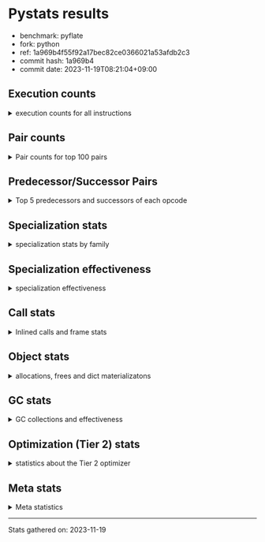 
# Pystats results

- benchmark: pyflate
- fork: python
- ref: 1a969b4f55f92a17bec82ce0366021a53afdb2c3
- commit hash: 1a969b4
- commit date: 2023-11-19T08:21:04+09:00

## Execution counts

<details>
<summary> execution counts for all instructions </summary>

|Name | Count | Self | Cumulative | Miss ratio | 
|---|---:|---:|---:|---:|
| LOAD_FAST | 1,330,635,120 | 22.0% | 22.0% |  |
| LOAD_ATTR_INSTANCE_VALUE | 427,170,220 | 7.1% | 29.0% |  |
| LOAD_CONST | 426,784,800 | 7.1% | 36.1% |  |
| POP_JUMP_IF_FALSE | 393,699,120 | 6.5% | 42.6% |  |
| COMPARE_OP_INT | 322,501,320 | 5.3% | 47.9% |  |
| STORE_FAST | 300,528,640 | 5.0% | 52.9% |  |
| LOAD_FAST_LOAD_FAST | 290,971,600 | 4.8% | 57.7% |  |
| BINARY_OP | 193,957,680 | 3.2% | 60.9% |  |
| BINARY_OP_SUBTRACT_INT | 162,623,620 | 2.7% | 63.6% |  |
| JUMP_BACKWARD | 149,876,400 | 2.5% | 66.1% |  |
| SWAP | 149,833,840 | 2.5% | 68.6% |  |
| TO_BOOL_BOOL | 141,400,240 | 2.3% | 70.9% |  |
| BINARY_OP_ADD_INT | 139,886,860 | 2.3% | 73.2% |  |
| COPY | 137,972,160 | 2.3% | 75.5% |  |
| RESUME_CHECK | 127,978,100 | 2.1% | 77.6% | 0.0% |
| CALL_PY_EXACT_ARGS | 127,835,860 | 2.1% | 79.7% |  |
| LOAD_ATTR_METHOD_WITH_VALUES | 120,340,240 | 2.0% | 81.7% |  |
| RETURN_VALUE | 109,745,680 | 1.8% | 83.5% |  |
| BINARY_SUBSCR_LIST_INT | 91,356,380 | 1.5% | 85.0% |  |
| BINARY_SUBSCR | 77,375,760 | 1.3% | 86.3% |  |
| POP_JUMP_IF_TRUE | 76,327,040 | 1.3% | 87.6% |  |
| FOR_ITER_LIST | 70,902,940 | 1.2% | 88.7% |  |
| POP_TOP | 65,376,660 | 1.1% | 89.8% |  |
| LOAD_ATTR_METHOD_NO_DICT | 61,365,800 | 1.0% | 90.8% |  |
| CALL_LIST_APPEND | 61,344,700 | 1.0% | 91.8% |  |
| LOAD_GLOBAL_BUILTIN | 60,217,020 | 1.0% | 92.8% |  |
| CALL_LEN | 53,965,420 | 0.9% | 93.7% |  |
| STORE_SUBSCR_LIST_INT | 53,789,400 | 0.9% | 94.6% |  |
| STORE_ATTR_INSTANCE_VALUE | 47,124,700 | 0.8% | 95.4% |  |
| BINARY_SLICE | 47,117,840 | 0.8% | 96.2% |  |
| JUMP_FORWARD | 29,462,240 | 0.5% | 96.7% |  |
| FOR_ITER_RANGE | 27,862,480 | 0.5% | 97.1% |  |
| STORE_FAST_STORE_FAST | 27,057,360 | 0.4% | 97.6% |  |
| UNPACK_SEQUENCE_TWO_TUPLE | 26,987,080 | 0.4% | 98.0% |  |
| FOR_ITER | 26,922,820 | 0.4% | 98.5% |  |
| RETURN_CONST | 18,304,080 | 0.3% | 98.8% |  |
| UNARY_INVERT | 12,536,640 | 0.2% | 99.0% |  |
| GET_ITER | 12,005,360 | 0.2% | 99.2% |  |
| NOP | 11,873,440 | 0.2% | 99.4% |  |
| LOAD_GLOBAL_MODULE | 7,599,620 | 0.1% | 99.5% |  |
| STORE_SLICE | 7,424,240 | 0.1% | 99.6% |  |
| CALL_BUILTIN_O | 6,088,520 | 0.1% | 99.7% |  |
| LOAD_ATTR | 5,411,380 | 0.1% | 99.8% |  |
| TO_BOOL | 5,406,980 | 0.1% | 99.9% |  |
| CALL_METHOD_DESCRIPTOR_FAST | 5,405,000 | 0.1% | 100.0% |  |
| TO_BOOL_INT | 718,300 | 0.0% | 100.0% |  |
| CALL_BUILTIN_CLASS | 162,180 | 0.0% | 100.0% |  |
| BUILD_LIST | 92,640 | 0.0% | 100.0% |  |
| EXIT_INIT_CHECK | 71,120 | 0.0% | 100.0% |  |
| CALL_ALLOC_AND_ENTER_INIT | 71,120 | 0.0% | 100.0% |  |
| BUILD_TUPLE | 71,040 | 0.0% | 100.0% |  |
| INTERPRETER_EXIT | 70,640 | 0.0% | 100.0% |  |
| BINARY_OP_MULTIPLY_INT | 44,940 | 0.0% | 100.0% |  |
| CALL_BUILTIN_FAST | 32,040 | 0.0% | 100.0% |  |
| CALL | 25,660 | 0.0% | 100.0% |  |
| LIST_APPEND | 11,600 | 0.0% | 100.0% |  |
| LOAD_GLOBAL | 2,400 | 0.0% | 100.0% |  |
| COMPARE_OP | 1,860 | 0.0% | 100.0% |  |
| STORE_ATTR | 1,000 | 0.0% | 100.0% |  |
| RESUME | 540 | 0.0% | 100.0% | 18.5% |
| PUSH_NULL | 480 | 0.0% | 100.0% |  |
| CALL_KW | 480 | 0.0% | 100.0% |  |
| LOAD_DEREF | 240 | 0.0% | 100.0% |  |
| UNPACK_SEQUENCE | 240 | 0.0% | 100.0% |  |
| CALL_BUILTIN_FAST_WITH_KEYWORDS | 240 | 0.0% | 100.0% |  |
| LOAD_ATTR_MODULE | 240 | 0.0% | 100.0% |  |
| CALL_FUNCTION_EX | 160 | 0.0% | 100.0% |  |
| LOAD_FAST_AND_CLEAR | 160 | 0.0% | 100.0% |  |
| CALL_ISINSTANCE | 140 | 0.0% | 100.0% |  |
| CALL_METHOD_DESCRIPTOR_NOARGS | 120 | 0.0% | 100.0% |  |
| CALL_METHOD_DESCRIPTOR_O | 120 | 0.0% | 100.0% |  |
| STORE_SUBSCR | 80 | 0.0% | 100.0% |  |
| CALL_INTRINSIC_1 | 80 | 0.0% | 100.0% |  |
| COPY_FREE_VARS | 80 | 0.0% | 100.0% |  |
| LIST_EXTEND | 80 | 0.0% | 100.0% |  |
| LOAD_FAST_CHECK | 80 | 0.0% | 100.0% |  |
| BINARY_OP_SUBTRACT_FLOAT | 60 | 0.0% | 100.0% |  |
| COMPARE_OP_STR | 60 | 0.0% | 100.0% |  |


</details>

## Pair counts

<details>
<summary> Pair counts for top 100 pairs </summary>

|Pair | Count | Self | Cumulative | 
|---|---:|---:|---:|
| POP_JUMP_IF_FALSE LOAD_FAST | 317,600,480 | 5.2% | 5.2% |
| LOAD_FAST LOAD_ATTR_INSTANCE_VALUE | 269,915,960 | 4.5% | 9.7% |
| COMPARE_OP_INT POP_JUMP_IF_FALSE | 251,599,820 | 4.2% | 13.9% |
| LOAD_ATTR_INSTANCE_VALUE LOAD_FAST | 186,594,560 | 3.1% | 16.9% |
| STORE_FAST LOAD_FAST | 161,745,920 | 2.7% | 19.6% |
| LOAD_FAST LOAD_CONST | 152,721,440 | 2.5% | 22.1% |
| LOAD_FAST TO_BOOL_BOOL | 141,400,040 | 2.3% | 24.5% |
| TO_BOOL_BOOL POP_JUMP_IF_FALSE | 141,379,780 | 2.3% | 26.8% |
| CALL_PY_EXACT_ARGS RESUME_CHECK | 127,835,860 | 2.1% | 28.9% |
| LOAD_CONST BINARY_OP_ADD_INT | 124,402,000 | 2.1% | 31.0% |
| LOAD_FAST LOAD_ATTR_METHOD_WITH_VALUES | 120,294,680 | 2.0% | 33.0% |
| LOAD_ATTR_INSTANCE_VALUE COMPARE_OP_INT | 110,695,480 | 1.8% | 34.8% |
| LOAD_FAST_LOAD_FAST LOAD_ATTR_INSTANCE_VALUE | 110,560,560 | 1.8% | 36.6% |
| LOAD_CONST BINARY_OP_SUBTRACT_INT | 110,171,000 | 1.8% | 38.5% |
| LOAD_ATTR_METHOD_WITH_VALUES LOAD_FAST | 108,854,780 | 1.8% | 40.2% |
| STORE_FAST LOAD_FAST_LOAD_FAST | 101,491,280 | 1.7% | 41.9% |
| LOAD_FAST COMPARE_OP_INT | 81,567,280 | 1.3% | 43.3% |
| LOAD_FAST LOAD_FAST | 72,705,120 | 1.2% | 44.5% |
| LOAD_CONST LOAD_FAST | 71,969,840 | 1.2% | 45.7% |
| COMPARE_OP_INT POP_JUMP_IF_TRUE | 70,901,500 | 1.2% | 46.8% |
| FOR_ITER_LIST STORE_FAST | 70,831,360 | 1.2% | 48.0% |
| RESUME_CHECK LOAD_CONST | 64,334,460 | 1.1% | 49.1% |
| LOAD_FAST BINARY_OP | 61,555,240 | 1.0% | 50.1% |
| LOAD_FAST LOAD_ATTR_METHOD_NO_DICT | 61,365,400 | 1.0% | 51.1% |
| LOAD_GLOBAL_BUILTIN LOAD_FAST | 60,125,900 | 1.0% | 52.1% |
| JUMP_BACKWARD FOR_ITER_LIST | 59,039,740 | 1.0% | 53.1% |
| POP_JUMP_IF_TRUE JUMP_BACKWARD | 58,971,520 | 1.0% | 54.0% |
| LOAD_FAST CALL_PY_EXACT_ARGS | 57,803,440 | 1.0% | 55.0% |
| LOAD_FAST CALL_LEN | 53,965,240 | 0.9% | 55.9% |
| LOAD_FAST_LOAD_FAST BINARY_SUBSCR_LIST_INT | 53,789,360 | 0.9% | 56.8% |
| LOAD_FAST BINARY_OP_SUBTRACT_INT | 52,407,360 | 0.9% | 57.6% |
| BINARY_OP LOAD_CONST | 52,401,420 | 0.9% | 58.5% |
| BINARY_OP_SUBTRACT_INT RETURN_VALUE | 52,401,340 | 0.9% | 59.4% |
| LOAD_FAST LOAD_GLOBAL_BUILTIN | 48,579,000 | 0.8% | 60.2% |
| BINARY_OP LOAD_FAST | 48,141,940 | 0.8% | 61.0% |
| RESUME_CHECK LOAD_FAST_LOAD_FAST | 47,359,440 | 0.8% | 61.8% |
| LOAD_FAST COPY | 46,693,120 | 0.8% | 62.5% |
| COPY LOAD_ATTR_INSTANCE_VALUE | 46,692,880 | 0.8% | 63.3% |
| SWAP STORE_ATTR_INSTANCE_VALUE | 46,692,880 | 0.8% | 64.1% |
| RETURN_VALUE STORE_FAST | 44,598,180 | 0.7% | 64.8% |
| BINARY_OP_ADD_INT SWAP | 43,109,520 | 0.7% | 65.5% |
| STORE_ATTR_INSTANCE_VALUE LOAD_FAST | 41,289,620 | 0.7% | 66.2% |
| BINARY_OP_SUBTRACT_INT BINARY_OP | 39,941,380 | 0.7% | 66.9% |
| RETURN_VALUE BINARY_OP | 39,864,720 | 0.7% | 67.5% |
| LOAD_ATTR_INSTANCE_VALUE CALL_PY_EXACT_ARGS | 39,189,680 | 0.6% | 68.2% |
| SWAP COPY | 37,489,440 | 0.6% | 68.8% |
| COPY COMPARE_OP_INT | 37,489,200 | 0.6% | 69.4% |
| LOAD_CONST COMPARE_OP_INT | 35,984,880 | 0.6% | 70.0% |
| LOAD_ATTR_METHOD_NO_DICT LOAD_FAST | 34,379,580 | 0.6% | 70.6% |
| BINARY_SUBSCR_LIST_INT STORE_FAST | 34,318,900 | 0.6% | 71.1% |
| BINARY_OP_ADD_INT BINARY_SLICE | 32,268,800 | 0.5% | 71.7% |
| LOAD_FAST_LOAD_FAST LOAD_CONST | 31,585,520 | 0.5% | 72.2% |
| JUMP_BACKWARD LOAD_FAST | 31,497,440 | 0.5% | 72.7% |
| BINARY_OP_SUBTRACT_INT COMPARE_OP_INT | 31,348,240 | 0.5% | 73.2% |
| POP_TOP LOAD_FAST | 30,094,120 | 0.5% | 73.7% |
| LOAD_CONST STORE_FAST | 29,886,880 | 0.5% | 74.2% |
| JUMP_FORWARD LOAD_FAST | 29,461,920 | 0.5% | 74.7% |
| BINARY_OP_ADD_INT STORE_FAST | 29,418,180 | 0.5% | 75.2% |
| JUMP_BACKWARD FOR_ITER_RANGE | 27,720,480 | 0.5% | 75.7% |
| FOR_ITER_RANGE STORE_FAST | 27,720,480 | 0.5% | 76.1% |
| LOAD_ATTR_INSTANCE_VALUE STORE_FAST | 27,334,200 | 0.5% | 76.6% |
| BINARY_OP RETURN_VALUE | 27,328,180 | 0.5% | 77.0% |
| CALL_LIST_APPEND JUMP_BACKWARD | 27,223,420 | 0.4% | 77.5% |
| UNPACK_SEQUENCE_TWO_TUPLE STORE_FAST_STORE_FAST | 26,986,620 | 0.4% | 77.9% |
| JUMP_BACKWARD FOR_ITER | 26,915,460 | 0.4% | 78.4% |
| FOR_ITER UNPACK_SEQUENCE_TWO_TUPLE | 26,915,120 | 0.4% | 78.8% |
| LOAD_FAST_LOAD_FAST BINARY_SUBSCR | 26,894,800 | 0.4% | 79.2% |
| COPY COPY | 26,894,720 | 0.4% | 79.7% |
| LOAD_FAST_LOAD_FAST COPY | 26,894,720 | 0.4% | 80.1% |
| LOAD_FAST_LOAD_FAST LOAD_FAST_LOAD_FAST | 26,894,720 | 0.4% | 80.6% |
| STORE_FAST_STORE_FAST LOAD_FAST_LOAD_FAST | 26,894,720 | 0.4% | 81.0% |
| SWAP SWAP | 26,894,720 | 0.4% | 81.5% |
| BINARY_SUBSCR_LIST_INT LOAD_CONST | 26,894,700 | 0.4% | 81.9% |
| LOAD_ATTR_METHOD_NO_DICT LOAD_FAST_LOAD_FAST | 26,894,700 | 0.4% | 82.4% |
| STORE_SUBSCR_LIST_INT JUMP_BACKWARD | 26,894,700 | 0.4% | 82.8% |
| STORE_SUBSCR_LIST_INT LOAD_FAST_LOAD_FAST | 26,894,700 | 0.4% | 83.2% |
| BINARY_SUBSCR CALL_LIST_APPEND | 26,894,680 | 0.4% | 83.7% |
| COPY BINARY_SUBSCR_LIST_INT | 26,894,680 | 0.4% | 84.1% |
| SWAP STORE_SUBSCR_LIST_INT | 26,894,680 | 0.4% | 84.6% |
| BINARY_SUBSCR_LIST_INT STORE_SUBSCR_LIST_INT | 26,894,680 | 0.4% | 85.0% |
| BINARY_OP_ADD_INT BINARY_SUBSCR | 26,299,460 | 0.4% | 85.5% |
| BINARY_SUBSCR SWAP | 25,557,040 | 0.4% | 85.9% |
| CALL_LEN COMPARE_OP_INT | 24,398,520 | 0.4% | 86.3% |
| POP_JUMP_IF_FALSE JUMP_BACKWARD | 24,339,040 | 0.4% | 86.7% |
| STORE_FAST LOAD_CONST | 24,174,080 | 0.4% | 87.1% |
| LOAD_FAST BINARY_SUBSCR | 24,161,320 | 0.4% | 87.5% |
| BINARY_SUBSCR LOAD_FAST | 24,161,300 | 0.4% | 87.9% |
| LOAD_FAST LOAD_FAST_LOAD_FAST | 24,161,280 | 0.4% | 88.3% |
| CALL_LEN LOAD_CONST | 24,161,260 | 0.4% | 88.7% |
| CALL_LIST_APPEND LOAD_FAST | 24,161,240 | 0.4% | 89.1% |
| BINARY_SLICE CALL_LIST_APPEND | 23,477,880 | 0.4% | 89.5% |
| POP_TOP JUMP_FORWARD | 23,419,440 | 0.4% | 89.9% |
| POP_JUMP_IF_FALSE POP_TOP | 23,418,800 | 0.4% | 90.2% |
| BINARY_OP STORE_FAST | 19,105,500 | 0.3% | 90.6% |
| RETURN_CONST POP_TOP | 18,232,880 | 0.3% | 90.9% |
| LOAD_FAST RETURN_VALUE | 18,012,560 | 0.3% | 91.2% |
| BINARY_OP SWAP | 17,941,700 | 0.3% | 91.5% |
| LOAD_CONST CALL_PY_EXACT_ARGS | 17,940,760 | 0.3% | 91.8% |
| POP_JUMP_IF_TRUE LOAD_FAST | 17,343,360 | 0.3% | 92.0% |
| RESUME_CHECK LOAD_FAST | 16,282,780 | 0.3% | 92.3% |


</details>

## Predecessor/Successor Pairs

<details>
<summary> Top 5 predecessors and successors of each opcode </summary>

### BINARY_SLICE

<details>
<summary> Successors and predecessors for BINARY_SLICE </summary>

|Predecessors | Count | Percentage | 
|---|---:|---:|
| BINARY_OP_ADD_INT | 32,268,800 | 68.5% |
| LOAD_CONST | 7,424,720 | 15.8% |
| LOAD_FAST | 7,424,240 | 15.8% |
| BINARY_OP | 80 | 0.0% |

|Successors | Count | Percentage | 
|---|---:|---:|
| CALL_LIST_APPEND | 23,477,880 | 49.8% |
| BINARY_OP | 14,848,480 | 31.5% |
| LOAD_FAST | 7,424,240 | 15.8% |
| CALL_BUILTIN_O | 683,320 | 1.5% |
| LOAD_GLOBAL_BUILTIN | 683,320 | 1.5% |


</details>

### STORE_SLICE

<details>
<summary> Successors and predecessors for STORE_SLICE </summary>

|Predecessors | Count | Percentage | 
|---|---:|---:|
| LOAD_CONST | 7,424,240 | 100.0% |

|Successors | Count | Percentage | 
|---|---:|---:|
| RETURN_CONST | 7,424,240 | 100.0% |


</details>

### CACHE

<details>
<summary> Successors and predecessors for CACHE </summary>

|Successors | Count | Percentage | 
|---|---:|---:|
| RESUME_CHECK | 70,560 | 99.9% |
| RESUME | 80 | 0.1% |


</details>

### BINARY_SUBSCR

<details>
<summary> Successors and predecessors for BINARY_SUBSCR </summary>

|Predecessors | Count | Percentage | 
|---|---:|---:|
| LOAD_FAST_LOAD_FAST | 26,894,800 | 34.8% |
| BINARY_OP_ADD_INT | 26,299,460 | 34.0% |
| LOAD_FAST | 24,161,320 | 31.2% |
| BINARY_SUBSCR | 19,900 | 0.0% |
| LOAD_CONST | 120 | 0.0% |

|Successors | Count | Percentage | 
|---|---:|---:|
| CALL_LIST_APPEND | 26,894,680 | 34.8% |
| SWAP | 25,557,040 | 33.0% |
| LOAD_FAST | 24,161,300 | 31.2% |
| COMPARE_OP_INT | 742,440 | 1.0% |
| BINARY_SUBSCR | 19,900 | 0.0% |


</details>

### EXIT_INIT_CHECK

<details>
<summary> Successors and predecessors for EXIT_INIT_CHECK </summary>

|Predecessors | Count | Percentage | 
|---|---:|---:|
| RETURN_CONST | 71,120 | 100.0% |

|Successors | Count | Percentage | 
|---|---:|---:|
| RETURN_VALUE | 71,120 | 100.0% |


</details>

### GET_ITER

<details>
<summary> Successors and predecessors for GET_ITER </summary>

|Predecessors | Count | Percentage | 
|---|---:|---:|
| LOAD_ATTR_INSTANCE_VALUE | 11,862,580 | 98.8% |
| CALL_BUILTIN_CLASS | 141,900 | 1.2% |
| BINARY_SLICE | 480 | 0.0% |
| CALL | 180 | 0.0% |
| LOAD_FAST | 160 | 0.0% |

|Successors | Count | Percentage | 
|---|---:|---:|
| FOR_ITER_LIST | 11,863,100 | 98.8% |
| FOR_ITER_RANGE | 141,840 | 1.2% |
| FOR_ITER | 340 | 0.0% |
| LOAD_FAST_AND_CLEAR | 80 | 0.0% |


</details>

### INTERPRETER_EXIT

<details>
<summary> Successors and predecessors for INTERPRETER_EXIT </summary>

|Predecessors | Count | Percentage | 
|---|---:|---:|
| RETURN_VALUE | 70,560 | 99.9% |
| RETURN_CONST | 80 | 0.1% |


</details>

### NOP

<details>
<summary> Successors and predecessors for NOP </summary>

|Predecessors | Count | Percentage | 
|---|---:|---:|
| CALL_LIST_APPEND | 7,186,940 | 60.5% |
| JUMP_BACKWARD | 4,674,640 | 39.4% |
| POP_JUMP_IF_FALSE | 11,600 | 0.1% |
| STORE_FAST | 160 | 0.0% |
| POP_TOP | 100 | 0.0% |

|Successors | Count | Percentage | 
|---|---:|---:|
| JUMP_BACKWARD | 7,186,960 | 60.5% |
| LOAD_FAST | 4,686,400 | 39.5% |
| LOAD_DEREF | 80 | 0.0% |


</details>

### POP_TOP

<details>
<summary> Successors and predecessors for POP_TOP </summary>

|Predecessors | Count | Percentage | 
|---|---:|---:|
| POP_JUMP_IF_FALSE | 23,418,800 | 35.8% |
| RETURN_CONST | 18,232,880 | 27.9% |
| RETURN_VALUE | 11,861,920 | 18.1% |
| SWAP | 11,861,680 | 18.1% |
| CALL_KW | 480 | 0.0% |

|Successors | Count | Percentage | 
|---|---:|---:|
| LOAD_FAST | 30,094,120 | 46.0% |
| JUMP_FORWARD | 23,419,440 | 35.8% |
| RETURN_VALUE | 11,861,680 | 18.1% |
| RETURN_CONST | 560 | 0.0% |
| LOAD_FAST_LOAD_FAST | 480 | 0.0% |


</details>

### PUSH_NULL

<details>
<summary> Successors and predecessors for PUSH_NULL </summary>

|Predecessors | Count | Percentage | 
|---|---:|---:|
| LOAD_ATTR_MODULE | 240 | 50.0% |
| LOAD_DEREF | 160 | 33.3% |
| LOAD_ATTR | 80 | 16.7% |

|Successors | Count | Percentage | 
|---|---:|---:|
| CALL | 240 | 50.0% |
| LOAD_FAST | 160 | 33.3% |
| LOAD_FAST_CHECK | 80 | 16.7% |


</details>

### RETURN_VALUE

<details>
<summary> Successors and predecessors for RETURN_VALUE </summary>

|Predecessors | Count | Percentage | 
|---|---:|---:|
| BINARY_OP_SUBTRACT_INT | 52,401,340 | 47.7% |
| BINARY_OP | 27,328,180 | 24.9% |
| LOAD_FAST | 18,012,560 | 16.4% |
| POP_TOP | 11,861,680 | 10.8% |
| EXIT_INIT_CHECK | 71,120 | 0.1% |

|Successors | Count | Percentage | 
|---|---:|---:|
| STORE_FAST | 44,598,180 | 40.6% |
| BINARY_OP | 39,864,720 | 36.3% |
| LOAD_FAST | 12,607,200 | 11.5% |
| POP_TOP | 11,861,920 | 10.8% |
| TO_BOOL_INT | 627,120 | 0.6% |


</details>

### STORE_SUBSCR

<details>
<summary> Successors and predecessors for STORE_SUBSCR </summary>

|Predecessors | Count | Percentage | 
|---|---:|---:|
| SWAP | 40 | 50.0% |
| BINARY_SUBSCR | 20 | 25.0% |
| BINARY_SUBSCR_LIST_INT | 20 | 25.0% |

|Successors | Count | Percentage | 
|---|---:|---:|
| STORE_SUBSCR_LIST_INT | 40 | 50.0% |
| JUMP_BACKWARD | 20 | 25.0% |
| LOAD_FAST_LOAD_FAST | 20 | 25.0% |


</details>

### TO_BOOL

<details>
<summary> Successors and predecessors for TO_BOOL </summary>

|Predecessors | Count | Percentage | 
|---|---:|---:|
| LOAD_FAST | 5,405,160 | 100.0% |
| TO_BOOL | 1,500 | 0.0% |
| RETURN_VALUE | 160 | 0.0% |
| BINARY_OP | 80 | 0.0% |
| CALL | 40 | 0.0% |

|Successors | Count | Percentage | 
|---|---:|---:|
| POP_JUMP_IF_TRUE | 5,404,980 | 100.0% |
| TO_BOOL | 1,500 | 0.0% |
| POP_JUMP_IF_FALSE | 240 | 0.0% |
| TO_BOOL_INT | 180 | 0.0% |
| TO_BOOL_BOOL | 80 | 0.0% |


</details>

### UNARY_INVERT

<details>
<summary> Successors and predecessors for UNARY_INVERT </summary>

|Predecessors | Count | Percentage | 
|---|---:|---:|
| BINARY_OP | 12,536,640 | 100.0% |

|Successors | Count | Percentage | 
|---|---:|---:|
| BINARY_OP | 12,536,640 | 100.0% |


</details>

### BINARY_OP

<details>
<summary> Successors and predecessors for BINARY_OP </summary>

|Predecessors | Count | Percentage | 
|---|---:|---:|
| LOAD_FAST | 61,555,240 | 31.7% |
| BINARY_OP_SUBTRACT_INT | 39,941,380 | 20.6% |
| RETURN_VALUE | 39,864,720 | 20.6% |
| BINARY_SLICE | 14,848,480 | 7.7% |
| UNARY_INVERT | 12,536,640 | 6.5% |

|Successors | Count | Percentage | 
|---|---:|---:|
| LOAD_CONST | 52,401,420 | 27.0% |
| LOAD_FAST | 48,141,940 | 24.8% |
| RETURN_VALUE | 27,328,180 | 14.1% |
| STORE_FAST | 19,105,500 | 9.9% |
| SWAP | 17,941,700 | 9.3% |


</details>

### BUILD_LIST

<details>
<summary> Successors and predecessors for BUILD_LIST </summary>

|Predecessors | Count | Percentage | 
|---|---:|---:|
| LOAD_FAST_LOAD_FAST | 71,040 | 76.7% |
| CALL_BUILTIN_CLASS | 19,180 | 20.7% |
| STORE_FAST | 720 | 0.8% |
| RESUME_CHECK | 580 | 0.6% |
| BUILD_TUPLE | 480 | 0.5% |

|Successors | Count | Percentage | 
|---|---:|---:|
| BINARY_OP | 90,720 | 97.9% |
| STORE_FAST | 1,600 | 1.7% |
| LOAD_CONST | 80 | 0.1% |
| LOAD_DEREF | 80 | 0.1% |
| SWAP | 80 | 0.1% |


</details>

### BUILD_TUPLE

<details>
<summary> Successors and predecessors for BUILD_TUPLE </summary>

|Predecessors | Count | Percentage | 
|---|---:|---:|
| LOAD_ATTR_INSTANCE_VALUE | 70,540 | 99.3% |
| LOAD_CONST | 480 | 0.7% |
| LOAD_ATTR | 20 | 0.0% |

|Successors | Count | Percentage | 
|---|---:|---:|
| RETURN_VALUE | 70,560 | 99.3% |
| BUILD_LIST | 480 | 0.7% |


</details>

### CALL

<details>
<summary> Successors and predecessors for CALL </summary>

|Predecessors | Count | Percentage | 
|---|---:|---:|
| CALL_BUILTIN_FAST | 20,460 | 79.7% |
| LOAD_FAST | 2,160 | 8.4% |
| LOAD_CONST | 1,080 | 4.2% |
| CALL | 520 | 2.0% |
| LOAD_FAST_LOAD_FAST | 280 | 1.1% |

|Successors | Count | Percentage | 
|---|---:|---:|
| CALL_LIST_APPEND | 20,620 | 80.4% |
| CALL_PY_EXACT_ARGS | 860 | 3.4% |
| CALL_BUILTIN_CLASS | 740 | 2.9% |
| CALL | 520 | 2.0% |
| RESUME_CHECK | 440 | 1.7% |


</details>

### CALL_FUNCTION_EX

<details>
<summary> Successors and predecessors for CALL_FUNCTION_EX </summary>

|Predecessors | Count | Percentage | 
|---|---:|---:|
| CALL_INTRINSIC_1 | 80 | 50.0% |
| LOAD_FAST | 80 | 50.0% |

|Successors | Count | Percentage | 
|---|---:|---:|
| COPY_FREE_VARS | 80 | 50.0% |
| RESUME_CHECK | 60 | 37.5% |
| RESUME | 20 | 12.5% |


</details>

### CALL_INTRINSIC_1

<details>
<summary> Successors and predecessors for CALL_INTRINSIC_1 </summary>

|Predecessors | Count | Percentage | 
|---|---:|---:|
| LIST_EXTEND | 80 | 100.0% |

|Successors | Count | Percentage | 
|---|---:|---:|
| CALL_FUNCTION_EX | 80 | 100.0% |


</details>

### CALL_KW

<details>
<summary> Successors and predecessors for CALL_KW </summary>

|Predecessors | Count | Percentage | 
|---|---:|---:|
| LOAD_CONST | 480 | 100.0% |

|Successors | Count | Percentage | 
|---|---:|---:|
| POP_TOP | 480 | 100.0% |


</details>

### COMPARE_OP

<details>
<summary> Successors and predecessors for COMPARE_OP </summary>

|Predecessors | Count | Percentage | 
|---|---:|---:|
| LOAD_CONST | 840 | 45.2% |
| COPY | 240 | 12.9% |
| LOAD_FAST | 160 | 8.6% |
| CALL | 100 | 5.4% |
| LOAD_ATTR | 100 | 5.4% |

|Successors | Count | Percentage | 
|---|---:|---:|
| POP_JUMP_IF_FALSE | 920 | 49.5% |
| COMPARE_OP_INT | 760 | 40.9% |
| POP_JUMP_IF_TRUE | 100 | 5.4% |
| COMPARE_OP | 60 | 3.2% |
| COMPARE_OP_STR | 20 | 1.1% |


</details>

### COPY

<details>
<summary> Successors and predecessors for COPY </summary>

|Predecessors | Count | Percentage | 
|---|---:|---:|
| LOAD_FAST | 46,693,120 | 33.8% |
| SWAP | 37,489,440 | 27.2% |
| COPY | 26,894,720 | 19.5% |
| LOAD_FAST_LOAD_FAST | 26,894,720 | 19.5% |
| RETURN_VALUE | 80 | 0.0% |

|Successors | Count | Percentage | 
|---|---:|---:|
| LOAD_ATTR_INSTANCE_VALUE | 46,692,880 | 33.8% |
| COMPARE_OP_INT | 37,489,200 | 27.2% |
| COPY | 26,894,720 | 19.5% |
| BINARY_SUBSCR_LIST_INT | 26,894,680 | 19.5% |
| COMPARE_OP | 240 | 0.0% |


</details>

### COPY_FREE_VARS

<details>
<summary> Successors and predecessors for COPY_FREE_VARS </summary>

|Predecessors | Count | Percentage | 
|---|---:|---:|
| CALL_FUNCTION_EX | 80 | 100.0% |

|Successors | Count | Percentage | 
|---|---:|---:|
| RESUME_CHECK | 60 | 75.0% |
| RESUME | 20 | 25.0% |


</details>

### FOR_ITER

<details>
<summary> Successors and predecessors for FOR_ITER </summary>

|Predecessors | Count | Percentage | 
|---|---:|---:|
| JUMP_BACKWARD | 26,915,460 | 100.0% |
| FOR_ITER | 6,940 | 0.0% |
| GET_ITER | 340 | 0.0% |
| SWAP | 80 | 0.0% |

|Successors | Count | Percentage | 
|---|---:|---:|
| UNPACK_SEQUENCE_TWO_TUPLE | 26,915,120 | 100.0% |
| FOR_ITER | 6,940 | 0.0% |
| STORE_FAST | 320 | 0.0% |
| FOR_ITER_RANGE | 160 | 0.0% |
| UNPACK_SEQUENCE | 100 | 0.0% |


</details>

### JUMP_BACKWARD

<details>
<summary> Successors and predecessors for JUMP_BACKWARD </summary>

|Predecessors | Count | Percentage | 
|---|---:|---:|
| POP_JUMP_IF_TRUE | 58,971,520 | 39.3% |
| CALL_LIST_APPEND | 27,223,420 | 18.2% |
| STORE_SUBSCR_LIST_INT | 26,894,700 | 17.9% |
| POP_JUMP_IF_FALSE | 24,339,040 | 16.2% |
| NOP | 7,186,960 | 4.8% |

|Successors | Count | Percentage | 
|---|---:|---:|
| FOR_ITER_LIST | 59,039,740 | 39.4% |
| LOAD_FAST | 31,497,440 | 21.0% |
| FOR_ITER_RANGE | 27,720,480 | 18.5% |
| FOR_ITER | 26,915,460 | 18.0% |
| NOP | 4,674,640 | 3.1% |


</details>

### JUMP_FORWARD

<details>
<summary> Successors and predecessors for JUMP_FORWARD </summary>

|Predecessors | Count | Percentage | 
|---|---:|---:|
| POP_TOP | 23,419,440 | 79.5% |
| POP_JUMP_IF_FALSE | 5,359,360 | 18.2% |
| STORE_FAST | 683,440 | 2.3% |

|Successors | Count | Percentage | 
|---|---:|---:|
| LOAD_FAST | 29,461,920 | 100.0% |
| BUILD_LIST | 80 | 0.0% |
| JUMP_BACKWARD | 80 | 0.0% |
| LOAD_CONST | 80 | 0.0% |
| LOAD_GLOBAL | 40 | 0.0% |


</details>

### LIST_APPEND

<details>
<summary> Successors and predecessors for LIST_APPEND </summary>

|Predecessors | Count | Percentage | 
|---|---:|---:|
| CALL_BUILTIN_FAST | 11,580 | 99.8% |
| CALL | 20 | 0.2% |

|Successors | Count | Percentage | 
|---|---:|---:|
| JUMP_BACKWARD | 11,600 | 100.0% |


</details>

### LIST_EXTEND

<details>
<summary> Successors and predecessors for LIST_EXTEND </summary>

|Predecessors | Count | Percentage | 
|---|---:|---:|
| LOAD_DEREF | 80 | 100.0% |

|Successors | Count | Percentage | 
|---|---:|---:|
| CALL_INTRINSIC_1 | 80 | 100.0% |


</details>

### LOAD_ATTR

<details>
<summary> Successors and predecessors for LOAD_ATTR </summary>

|Predecessors | Count | Percentage | 
|---|---:|---:|
| LOAD_ATTR_INSTANCE_VALUE | 5,404,940 | 99.9% |
| LOAD_FAST | 3,080 | 0.1% |
| LOAD_ATTR | 1,680 | 0.0% |
| LOAD_GLOBAL_MODULE | 1,000 | 0.0% |
| COPY | 240 | 0.0% |

|Successors | Count | Percentage | 
|---|---:|---:|
| LOAD_FAST | 5,405,720 | 99.9% |
| LOAD_ATTR | 1,680 | 0.0% |
| LOAD_CONST | 980 | 0.0% |
| LOAD_ATTR_INSTANCE_VALUE | 820 | 0.0% |
| LOAD_ATTR_METHOD_WITH_VALUES | 640 | 0.0% |


</details>

### LOAD_CONST

<details>
<summary> Successors and predecessors for LOAD_CONST </summary>

|Predecessors | Count | Percentage | 
|---|---:|---:|
| LOAD_FAST | 152,721,440 | 35.8% |
| RESUME_CHECK | 64,334,460 | 15.1% |
| BINARY_OP | 52,401,420 | 12.3% |
| LOAD_FAST_LOAD_FAST | 31,585,520 | 7.4% |
| BINARY_SUBSCR_LIST_INT | 26,894,700 | 6.3% |

|Successors | Count | Percentage | 
|---|---:|---:|
| BINARY_OP_ADD_INT | 124,402,000 | 29.1% |
| BINARY_OP_SUBTRACT_INT | 110,171,000 | 25.8% |
| LOAD_FAST | 71,969,840 | 16.9% |
| COMPARE_OP_INT | 35,984,880 | 8.4% |
| STORE_FAST | 29,886,880 | 7.0% |


</details>

### LOAD_DEREF

<details>
<summary> Successors and predecessors for LOAD_DEREF </summary>

|Predecessors | Count | Percentage | 
|---|---:|---:|
| NOP | 80 | 33.3% |
| BUILD_LIST | 80 | 33.3% |
| RESUME_CHECK | 60 | 25.0% |
| RESUME | 20 | 8.3% |

|Successors | Count | Percentage | 
|---|---:|---:|
| PUSH_NULL | 160 | 66.7% |
| LIST_EXTEND | 80 | 33.3% |


</details>

### LOAD_FAST

<details>
<summary> Successors and predecessors for LOAD_FAST </summary>

|Predecessors | Count | Percentage | 
|---|---:|---:|
| POP_JUMP_IF_FALSE | 317,600,480 | 23.9% |
| LOAD_ATTR_INSTANCE_VALUE | 186,594,560 | 14.0% |
| STORE_FAST | 161,745,920 | 12.2% |
| LOAD_ATTR_METHOD_WITH_VALUES | 108,854,780 | 8.2% |
| LOAD_FAST | 72,705,120 | 5.5% |

|Successors | Count | Percentage | 
|---|---:|---:|
| LOAD_ATTR_INSTANCE_VALUE | 269,915,960 | 20.3% |
| LOAD_CONST | 152,721,440 | 11.5% |
| TO_BOOL_BOOL | 141,400,040 | 10.6% |
| LOAD_ATTR_METHOD_WITH_VALUES | 120,294,680 | 9.0% |
| COMPARE_OP_INT | 81,567,280 | 6.1% |


</details>

### LOAD_FAST_AND_CLEAR

<details>
<summary> Successors and predecessors for LOAD_FAST_AND_CLEAR </summary>

|Predecessors | Count | Percentage | 
|---|---:|---:|
| GET_ITER | 80 | 50.0% |
| LOAD_FAST_AND_CLEAR | 80 | 50.0% |

|Successors | Count | Percentage | 
|---|---:|---:|
| LOAD_FAST_AND_CLEAR | 80 | 50.0% |
| SWAP | 80 | 50.0% |


</details>

### LOAD_FAST_CHECK

<details>
<summary> Successors and predecessors for LOAD_FAST_CHECK </summary>

|Predecessors | Count | Percentage | 
|---|---:|---:|
| PUSH_NULL | 80 | 100.0% |

|Successors | Count | Percentage | 
|---|---:|---:|
| CALL | 40 | 50.0% |
| CALL_BUILTIN_FAST_WITH_KEYWORDS | 40 | 50.0% |


</details>

### LOAD_FAST_LOAD_FAST

<details>
<summary> Successors and predecessors for LOAD_FAST_LOAD_FAST </summary>

|Predecessors | Count | Percentage | 
|---|---:|---:|
| STORE_FAST | 101,491,280 | 34.9% |
| RESUME_CHECK | 47,359,440 | 16.3% |
| LOAD_FAST_LOAD_FAST | 26,894,720 | 9.2% |
| STORE_FAST_STORE_FAST | 26,894,720 | 9.2% |
| LOAD_ATTR_METHOD_NO_DICT | 26,894,700 | 9.2% |

|Successors | Count | Percentage | 
|---|---:|---:|
| LOAD_ATTR_INSTANCE_VALUE | 110,560,560 | 38.0% |
| BINARY_SUBSCR_LIST_INT | 53,789,360 | 18.5% |
| LOAD_CONST | 31,585,520 | 10.9% |
| BINARY_SUBSCR | 26,894,800 | 9.2% |
| COPY | 26,894,720 | 9.2% |


</details>

### LOAD_GLOBAL

<details>
<summary> Successors and predecessors for LOAD_GLOBAL </summary>

|Predecessors | Count | Percentage | 
|---|---:|---:|
| STORE_FAST | 800 | 33.3% |
| LOAD_FAST | 320 | 13.3% |
| POP_JUMP_IF_FALSE | 240 | 10.0% |
| LOAD_ATTR | 100 | 4.2% |
| LOAD_GLOBAL | 100 | 4.2% |

|Successors | Count | Percentage | 
|---|---:|---:|
| LOAD_GLOBAL_BUILTIN | 740 | 30.8% |
| LOAD_FAST | 680 | 28.3% |
| LOAD_GLOBAL_MODULE | 460 | 19.2% |
| LOAD_FAST_LOAD_FAST | 160 | 6.7% |
| LOAD_ATTR | 120 | 5.0% |


</details>

### POP_JUMP_IF_FALSE

<details>
<summary> Successors and predecessors for POP_JUMP_IF_FALSE </summary>

|Predecessors | Count | Percentage | 
|---|---:|---:|
| COMPARE_OP_INT | 251,599,820 | 63.9% |
| TO_BOOL_BOOL | 141,379,780 | 35.9% |
| TO_BOOL_INT | 718,300 | 0.2% |
| COMPARE_OP | 920 | 0.0% |
| TO_BOOL | 240 | 0.0% |

|Successors | Count | Percentage | 
|---|---:|---:|
| LOAD_FAST | 317,600,480 | 80.7% |
| JUMP_BACKWARD | 24,339,040 | 6.2% |
| POP_TOP | 23,418,800 | 5.9% |
| LOAD_CONST | 14,942,720 | 3.8% |
| RETURN_CONST | 5,402,160 | 1.4% |


</details>

### POP_JUMP_IF_TRUE

<details>
<summary> Successors and predecessors for POP_JUMP_IF_TRUE </summary>

|Predecessors | Count | Percentage | 
|---|---:|---:|
| COMPARE_OP_INT | 70,901,500 | 92.9% |
| TO_BOOL | 5,404,980 | 7.1% |
| TO_BOOL_BOOL | 20,460 | 0.0% |
| COMPARE_OP | 100 | 0.0% |

|Successors | Count | Percentage | 
|---|---:|---:|
| JUMP_BACKWARD | 58,971,520 | 77.3% |
| LOAD_FAST | 17,343,360 | 22.7% |
| LOAD_GLOBAL_MODULE | 11,600 | 0.0% |
| POP_TOP | 480 | 0.0% |
| LOAD_GLOBAL | 80 | 0.0% |


</details>

### RETURN_CONST

<details>
<summary> Successors and predecessors for RETURN_CONST </summary>

|Predecessors | Count | Percentage | 
|---|---:|---:|
| STORE_SLICE | 7,424,240 | 40.6% |
| STORE_ATTR_INSTANCE_VALUE | 5,476,060 | 29.9% |
| POP_JUMP_IF_FALSE | 5,402,160 | 29.5% |
| FOR_ITER_LIST | 960 | 0.0% |
| POP_TOP | 560 | 0.0% |

|Successors | Count | Percentage | 
|---|---:|---:|
| POP_TOP | 18,232,880 | 99.6% |
| EXIT_INIT_CHECK | 71,120 | 0.4% |
| INTERPRETER_EXIT | 80 | 0.0% |


</details>

### STORE_ATTR

<details>
<summary> Successors and predecessors for STORE_ATTR </summary>

|Predecessors | Count | Percentage | 
|---|---:|---:|
| LOAD_FAST | 560 | 56.0% |
| SWAP | 240 | 24.0% |
| LOAD_FAST_LOAD_FAST | 200 | 20.0% |

|Successors | Count | Percentage | 
|---|---:|---:|
| STORE_ATTR_INSTANCE_VALUE | 500 | 50.0% |
| LOAD_FAST | 220 | 22.0% |
| LOAD_CONST | 100 | 10.0% |
| RETURN_CONST | 100 | 10.0% |
| JUMP_BACKWARD | 40 | 4.0% |


</details>

### STORE_FAST

<details>
<summary> Successors and predecessors for STORE_FAST </summary>

|Predecessors | Count | Percentage | 
|---|---:|---:|
| FOR_ITER_LIST | 70,831,360 | 23.6% |
| RETURN_VALUE | 44,598,180 | 14.8% |
| BINARY_SUBSCR_LIST_INT | 34,318,900 | 11.4% |
| LOAD_CONST | 29,886,880 | 9.9% |
| BINARY_OP_ADD_INT | 29,418,180 | 9.8% |

|Successors | Count | Percentage | 
|---|---:|---:|
| LOAD_FAST | 161,745,920 | 53.8% |
| LOAD_FAST_LOAD_FAST | 101,491,280 | 33.8% |
| LOAD_CONST | 24,174,080 | 8.0% |
| LOAD_GLOBAL_MODULE | 7,187,920 | 2.4% |
| JUMP_BACKWARD | 5,172,240 | 1.7% |


</details>

### STORE_FAST_STORE_FAST

<details>
<summary> Successors and predecessors for STORE_FAST_STORE_FAST </summary>

|Predecessors | Count | Percentage | 
|---|---:|---:|
| UNPACK_SEQUENCE_TWO_TUPLE | 26,986,620 | 99.7% |
| LOAD_FAST_LOAD_FAST | 70,560 | 0.3% |
| UNPACK_SEQUENCE | 100 | 0.0% |
| COPY | 80 | 0.0% |

|Successors | Count | Percentage | 
|---|---:|---:|
| LOAD_FAST_LOAD_FAST | 26,894,720 | 99.4% |
| LOAD_FAST | 162,560 | 0.6% |
| BUILD_LIST | 80 | 0.0% |


</details>

### SWAP

<details>
<summary> Successors and predecessors for SWAP </summary>

|Predecessors | Count | Percentage | 
|---|---:|---:|
| BINARY_OP_ADD_INT | 43,109,520 | 28.8% |
| SWAP | 26,894,720 | 17.9% |
| BINARY_SUBSCR | 25,557,040 | 17.1% |
| BINARY_OP | 17,941,700 | 12.0% |
| BINARY_OP_SUBTRACT_INT | 12,536,620 | 8.4% |

|Successors | Count | Percentage | 
|---|---:|---:|
| STORE_ATTR_INSTANCE_VALUE | 46,692,880 | 31.2% |
| COPY | 37,489,440 | 25.0% |
| SWAP | 26,894,720 | 17.9% |
| STORE_SUBSCR_LIST_INT | 26,894,680 | 17.9% |
| POP_TOP | 11,861,680 | 7.9% |


</details>

### UNPACK_SEQUENCE

<details>
<summary> Successors and predecessors for UNPACK_SEQUENCE </summary>

|Predecessors | Count | Percentage | 
|---|---:|---:|
| FOR_ITER | 100 | 41.7% |
| LOAD_CONST | 80 | 33.3% |
| BINARY_SUBSCR | 20 | 8.3% |
| BINARY_SUBSCR_LIST_INT | 20 | 8.3% |
| FOR_ITER_LIST | 20 | 8.3% |

|Successors | Count | Percentage | 
|---|---:|---:|
| UNPACK_SEQUENCE_TWO_TUPLE | 120 | 50.0% |
| STORE_FAST_STORE_FAST | 100 | 41.7% |
| LOAD_FAST | 20 | 8.3% |


</details>

### RESUME

<details>
<summary> Successors and predecessors for RESUME </summary>

|Predecessors | Count | Percentage | 
|---|---:|---:|
| CALL | 420 | 77.8% |
| CACHE | 80 | 14.8% |
| CALL_FUNCTION_EX | 20 | 3.7% |
| COPY_FREE_VARS | 20 | 3.7% |

|Successors | Count | Percentage | 
|---|---:|---:|
| LOAD_FAST | 180 | 33.3% |
| LOAD_CONST | 100 | 18.5% |
| LOAD_GLOBAL | 100 | 18.5% |
| LOAD_FAST_LOAD_FAST | 80 | 14.8% |
| BUILD_LIST | 60 | 11.1% |


</details>

### BINARY_OP_ADD_INT

<details>
<summary> Successors and predecessors for BINARY_OP_ADD_INT </summary>

|Predecessors | Count | Percentage | 
|---|---:|---:|
| LOAD_CONST | 124,402,000 | 88.9% |
| CALL_BUILTIN_O | 5,404,920 | 3.9% |
| CALL_LEN | 5,404,920 | 3.9% |
| BINARY_OP | 4,675,020 | 3.3% |

|Successors | Count | Percentage | 
|---|---:|---:|
| SWAP | 43,109,520 | 30.8% |
| BINARY_SLICE | 32,268,800 | 23.1% |
| STORE_FAST | 29,418,180 | 21.0% |
| BINARY_SUBSCR | 26,299,460 | 18.8% |
| LOAD_CONST | 7,424,220 | 5.3% |


</details>

### BINARY_OP_MULTIPLY_INT

<details>
<summary> Successors and predecessors for BINARY_OP_MULTIPLY_INT </summary>

|Predecessors | Count | Percentage | 
|---|---:|---:|
| LOAD_CONST | 44,920 | 100.0% |
| BINARY_OP | 20 | 0.0% |

|Successors | Count | Percentage | 
|---|---:|---:|
| LOAD_CONST | 44,940 | 100.0% |


</details>

### BINARY_OP_SUBTRACT_FLOAT

<details>
<summary> Successors and predecessors for BINARY_OP_SUBTRACT_FLOAT </summary>

|Predecessors | Count | Percentage | 
|---|---:|---:|
| LOAD_FAST | 40 | 66.7% |
| BINARY_OP | 20 | 33.3% |

|Successors | Count | Percentage | 
|---|---:|---:|
| STORE_FAST | 60 | 100.0% |


</details>

### BINARY_OP_SUBTRACT_INT

<details>
<summary> Successors and predecessors for BINARY_OP_SUBTRACT_INT </summary>

|Predecessors | Count | Percentage | 
|---|---:|---:|
| LOAD_CONST | 110,171,000 | 67.7% |
| LOAD_FAST | 52,407,360 | 32.2% |
| BINARY_OP_SUBTRACT_INT | 44,920 | 0.0% |
| BINARY_OP | 300 | 0.0% |
| CALL_BUILTIN_O | 40 | 0.0% |

|Successors | Count | Percentage | 
|---|---:|---:|
| RETURN_VALUE | 52,401,340 | 32.2% |
| BINARY_OP | 39,941,380 | 24.6% |
| COMPARE_OP_INT | 31,348,240 | 19.3% |
| SWAP | 12,536,620 | 7.7% |
| STORE_FAST | 11,906,660 | 7.3% |


</details>

### BINARY_SUBSCR_LIST_INT

<details>
<summary> Successors and predecessors for BINARY_SUBSCR_LIST_INT </summary>

|Predecessors | Count | Percentage | 
|---|---:|---:|
| LOAD_FAST_LOAD_FAST | 53,789,360 | 58.9% |
| COPY | 26,894,680 | 29.4% |
| BINARY_OP_SUBTRACT_INT | 7,186,920 | 7.9% |
| LOAD_CONST | 3,010,760 | 3.3% |
| LOAD_FAST | 237,240 | 0.3% |

|Successors | Count | Percentage | 
|---|---:|---:|
| STORE_FAST | 34,318,900 | 37.6% |
| LOAD_CONST | 26,894,700 | 29.4% |
| STORE_SUBSCR_LIST_INT | 26,894,680 | 29.4% |
| LOAD_FAST | 2,773,100 | 3.0% |
| BINARY_SUBSCR_LIST_INT | 237,240 | 0.3% |


</details>

### CALL_ALLOC_AND_ENTER_INIT

<details>
<summary> Successors and predecessors for CALL_ALLOC_AND_ENTER_INIT </summary>

|Predecessors | Count | Percentage | 
|---|---:|---:|
| LOAD_FAST_LOAD_FAST | 70,520 | 99.2% |
| LOAD_FAST | 520 | 0.7% |
| CALL | 80 | 0.1% |

|Successors | Count | Percentage | 
|---|---:|---:|
| RESUME_CHECK | 71,120 | 100.0% |


</details>

### CALL_BUILTIN_CLASS

<details>
<summary> Successors and predecessors for CALL_BUILTIN_CLASS </summary>

|Predecessors | Count | Percentage | 
|---|---:|---:|
| LOAD_CONST | 70,560 | 43.5% |
| LOAD_FAST_LOAD_FAST | 70,520 | 43.5% |
| BINARY_OP | 19,160 | 11.8% |
| LOAD_FAST | 1,120 | 0.7% |
| CALL | 740 | 0.5% |

|Successors | Count | Percentage | 
|---|---:|---:|
| GET_ITER | 141,900 | 87.5% |
| BUILD_LIST | 19,180 | 11.8% |
| LOAD_FAST | 920 | 0.6% |
| STORE_FAST | 120 | 0.1% |
| CALL_BUILTIN_CLASS | 40 | 0.0% |


</details>

### CALL_BUILTIN_FAST

<details>
<summary> Successors and predecessors for CALL_BUILTIN_FAST </summary>

|Predecessors | Count | Percentage | 
|---|---:|---:|
| LOAD_FAST | 32,000 | 99.9% |
| CALL | 40 | 0.1% |

|Successors | Count | Percentage | 
|---|---:|---:|
| CALL | 20,460 | 63.9% |
| LIST_APPEND | 11,580 | 36.1% |


</details>

### CALL_BUILTIN_FAST_WITH_KEYWORDS

<details>
<summary> Successors and predecessors for CALL_BUILTIN_FAST_WITH_KEYWORDS </summary>

|Predecessors | Count | Percentage | 
|---|---:|---:|
| CALL | 80 | 33.3% |
| LOAD_FAST | 80 | 33.3% |
| LOAD_CONST | 40 | 16.7% |
| LOAD_FAST_CHECK | 40 | 16.7% |

|Successors | Count | Percentage | 
|---|---:|---:|
| CALL | 60 | 25.0% |
| LOAD_CONST | 60 | 25.0% |
| STORE_FAST | 60 | 25.0% |
| LOAD_ATTR_METHOD_NO_DICT | 40 | 16.7% |
| LOAD_ATTR | 20 | 8.3% |


</details>

### CALL_BUILTIN_O

<details>
<summary> Successors and predecessors for CALL_BUILTIN_O </summary>

|Predecessors | Count | Percentage | 
|---|---:|---:|
| LOAD_FAST | 5,404,920 | 88.8% |
| BINARY_SLICE | 683,320 | 11.2% |
| LOAD_CONST | 160 | 0.0% |
| CALL | 120 | 0.0% |

|Successors | Count | Percentage | 
|---|---:|---:|
| BINARY_OP_ADD_INT | 5,404,920 | 88.8% |
| LOAD_CONST | 683,340 | 11.2% |
| COMPARE_OP_INT | 80 | 0.0% |
| LOAD_FAST | 60 | 0.0% |
| BINARY_OP | 40 | 0.0% |


</details>

### CALL_ISINSTANCE

<details>
<summary> Successors and predecessors for CALL_ISINSTANCE </summary>

|Predecessors | Count | Percentage | 
|---|---:|---:|
| LOAD_GLOBAL_MODULE | 120 | 85.7% |
| CALL | 20 | 14.3% |

|Successors | Count | Percentage | 
|---|---:|---:|
| TO_BOOL_BOOL | 120 | 85.7% |
| TO_BOOL | 20 | 14.3% |


</details>

### CALL_LEN

<details>
<summary> Successors and predecessors for CALL_LEN </summary>

|Predecessors | Count | Percentage | 
|---|---:|---:|
| LOAD_FAST | 53,965,240 | 100.0% |
| CALL | 180 | 0.0% |

|Successors | Count | Percentage | 
|---|---:|---:|
| COMPARE_OP_INT | 24,398,520 | 45.2% |
| LOAD_CONST | 24,161,260 | 44.8% |
| BINARY_OP_ADD_INT | 5,404,920 | 10.0% |
| STORE_FAST | 460 | 0.0% |
| BINARY_OP | 80 | 0.0% |


</details>

### CALL_LIST_APPEND

<details>
<summary> Successors and predecessors for CALL_LIST_APPEND </summary>

|Predecessors | Count | Percentage | 
|---|---:|---:|
| BINARY_SUBSCR | 26,894,680 | 43.8% |
| BINARY_SLICE | 23,477,880 | 38.3% |
| LOAD_FAST | 7,187,360 | 11.7% |
| BINARY_OP | 3,456,400 | 5.6% |
| BINARY_SUBSCR_LIST_INT | 237,240 | 0.4% |

|Successors | Count | Percentage | 
|---|---:|---:|
| JUMP_BACKWARD | 27,223,420 | 44.4% |
| LOAD_FAST | 24,161,240 | 39.4% |
| NOP | 7,186,940 | 11.7% |
| LOAD_CONST | 2,773,100 | 4.5% |


</details>

### CALL_METHOD_DESCRIPTOR_FAST

<details>
<summary> Successors and predecessors for CALL_METHOD_DESCRIPTOR_FAST </summary>

|Predecessors | Count | Percentage | 
|---|---:|---:|
| LOAD_FAST | 5,404,920 | 100.0% |
| CALL | 40 | 0.0% |
| LOAD_CONST | 40 | 0.0% |

|Successors | Count | Percentage | 
|---|---:|---:|
| STORE_FAST | 5,404,940 | 100.0% |
| POP_TOP | 60 | 0.0% |


</details>

### CALL_METHOD_DESCRIPTOR_NOARGS

<details>
<summary> Successors and predecessors for CALL_METHOD_DESCRIPTOR_NOARGS </summary>

|Predecessors | Count | Percentage | 
|---|---:|---:|
| CALL | 40 | 33.3% |
| LOAD_ATTR | 40 | 33.3% |
| LOAD_ATTR_METHOD_NO_DICT | 40 | 33.3% |

|Successors | Count | Percentage | 
|---|---:|---:|
| POP_TOP | 60 | 50.0% |
| LOAD_CONST | 60 | 50.0% |


</details>

### CALL_METHOD_DESCRIPTOR_O

<details>
<summary> Successors and predecessors for CALL_METHOD_DESCRIPTOR_O </summary>

|Predecessors | Count | Percentage | 
|---|---:|---:|
| LOAD_FAST | 80 | 66.7% |
| CALL | 40 | 33.3% |

|Successors | Count | Percentage | 
|---|---:|---:|
| RETURN_VALUE | 60 | 50.0% |
| LOAD_FAST | 60 | 50.0% |


</details>

### CALL_PY_EXACT_ARGS

<details>
<summary> Successors and predecessors for CALL_PY_EXACT_ARGS </summary>

|Predecessors | Count | Percentage | 
|---|---:|---:|
| LOAD_FAST | 57,803,440 | 45.2% |
| LOAD_ATTR_INSTANCE_VALUE | 39,189,680 | 30.7% |
| LOAD_CONST | 17,940,760 | 14.0% |
| BINARY_OP_SUBTRACT_INT | 7,186,920 | 5.6% |
| LOAD_ATTR_METHOD_WITH_VALUES | 5,405,880 | 4.2% |

|Successors | Count | Percentage | 
|---|---:|---:|
| RESUME_CHECK | 127,835,860 | 100.0% |


</details>

### COMPARE_OP_INT

<details>
<summary> Successors and predecessors for COMPARE_OP_INT </summary>

|Predecessors | Count | Percentage | 
|---|---:|---:|
| LOAD_ATTR_INSTANCE_VALUE | 110,695,480 | 34.3% |
| LOAD_FAST | 81,567,280 | 25.3% |
| COPY | 37,489,200 | 11.6% |
| LOAD_CONST | 35,984,880 | 11.2% |
| BINARY_OP_SUBTRACT_INT | 31,348,240 | 9.7% |

|Successors | Count | Percentage | 
|---|---:|---:|
| POP_JUMP_IF_FALSE | 251,599,820 | 78.0% |
| POP_JUMP_IF_TRUE | 70,901,500 | 22.0% |


</details>

### COMPARE_OP_STR

<details>
<summary> Successors and predecessors for COMPARE_OP_STR </summary>

|Predecessors | Count | Percentage | 
|---|---:|---:|
| LOAD_CONST | 40 | 66.7% |
| COMPARE_OP | 20 | 33.3% |

|Successors | Count | Percentage | 
|---|---:|---:|
| POP_JUMP_IF_FALSE | 60 | 100.0% |


</details>

### FOR_ITER_LIST

<details>
<summary> Successors and predecessors for FOR_ITER_LIST </summary>

|Predecessors | Count | Percentage | 
|---|---:|---:|
| JUMP_BACKWARD | 59,039,740 | 83.3% |
| GET_ITER | 11,863,100 | 16.7% |
| FOR_ITER | 100 | 0.0% |

|Successors | Count | Percentage | 
|---|---:|---:|
| STORE_FAST | 70,831,360 | 99.9% |
| UNPACK_SEQUENCE_TWO_TUPLE | 70,520 | 0.1% |
| RETURN_CONST | 960 | 0.0% |
| LOAD_FAST | 80 | 0.0% |
| UNPACK_SEQUENCE | 20 | 0.0% |


</details>

### FOR_ITER_RANGE

<details>
<summary> Successors and predecessors for FOR_ITER_RANGE </summary>

|Predecessors | Count | Percentage | 
|---|---:|---:|
| JUMP_BACKWARD | 27,720,480 | 99.5% |
| GET_ITER | 141,840 | 0.5% |
| FOR_ITER | 160 | 0.0% |

|Successors | Count | Percentage | 
|---|---:|---:|
| STORE_FAST | 27,720,480 | 99.5% |
| LOAD_FAST_LOAD_FAST | 71,040 | 0.3% |
| LOAD_FAST | 70,640 | 0.3% |
| BUILD_LIST | 80 | 0.0% |
| LOAD_CONST | 80 | 0.0% |


</details>

### LOAD_ATTR_INSTANCE_VALUE

<details>
<summary> Successors and predecessors for LOAD_ATTR_INSTANCE_VALUE </summary>

|Predecessors | Count | Percentage | 
|---|---:|---:|
| LOAD_FAST | 269,915,960 | 63.2% |
| LOAD_FAST_LOAD_FAST | 110,560,560 | 25.9% |
| COPY | 46,692,880 | 10.9% |
| LOAD_ATTR | 820 | 0.0% |

|Successors | Count | Percentage | 
|---|---:|---:|
| LOAD_FAST | 186,594,560 | 43.7% |
| COMPARE_OP_INT | 110,695,480 | 25.9% |
| CALL_PY_EXACT_ARGS | 39,189,680 | 9.2% |
| STORE_FAST | 27,334,200 | 6.4% |
| BINARY_OP | 12,536,620 | 2.9% |


</details>

### LOAD_ATTR_METHOD_NO_DICT

<details>
<summary> Successors and predecessors for LOAD_ATTR_METHOD_NO_DICT </summary>

|Predecessors | Count | Percentage | 
|---|---:|---:|
| LOAD_FAST | 61,365,400 | 100.0% |
| LOAD_ATTR | 280 | 0.0% |
| LOAD_CONST | 80 | 0.0% |
| CALL_BUILTIN_FAST_WITH_KEYWORDS | 40 | 0.0% |

|Successors | Count | Percentage | 
|---|---:|---:|
| LOAD_FAST | 34,379,580 | 56.0% |
| LOAD_FAST_LOAD_FAST | 26,894,700 | 43.8% |
| LOAD_GLOBAL_MODULE | 91,400 | 0.1% |
| LOAD_GLOBAL | 60 | 0.0% |
| CALL_METHOD_DESCRIPTOR_NOARGS | 40 | 0.0% |


</details>

### LOAD_ATTR_METHOD_WITH_VALUES

<details>
<summary> Successors and predecessors for LOAD_ATTR_METHOD_WITH_VALUES </summary>

|Predecessors | Count | Percentage | 
|---|---:|---:|
| LOAD_FAST | 120,294,680 | 100.0% |
| LOAD_FAST_LOAD_FAST | 44,920 | 0.0% |
| LOAD_ATTR | 640 | 0.0% |

|Successors | Count | Percentage | 
|---|---:|---:|
| LOAD_FAST | 108,854,780 | 90.5% |
| LOAD_CONST | 6,079,480 | 5.1% |
| CALL_PY_EXACT_ARGS | 5,405,880 | 4.5% |
| CALL | 100 | 0.0% |


</details>

### LOAD_ATTR_MODULE

<details>
<summary> Successors and predecessors for LOAD_ATTR_MODULE </summary>

|Predecessors | Count | Percentage | 
|---|---:|---:|
| LOAD_GLOBAL_MODULE | 160 | 66.7% |
| LOAD_ATTR | 80 | 33.3% |

|Successors | Count | Percentage | 
|---|---:|---:|
| PUSH_NULL | 240 | 100.0% |


</details>

### LOAD_GLOBAL_BUILTIN

<details>
<summary> Successors and predecessors for LOAD_GLOBAL_BUILTIN </summary>

|Predecessors | Count | Percentage | 
|---|---:|---:|
| LOAD_FAST | 48,579,000 | 80.7% |
| LOAD_ATTR_INSTANCE_VALUE | 10,809,840 | 18.0% |
| BINARY_SLICE | 683,320 | 1.1% |
| STORE_FAST | 71,840 | 0.1% |
| POP_JUMP_IF_FALSE | 70,560 | 0.1% |

|Successors | Count | Percentage | 
|---|---:|---:|
| LOAD_FAST | 60,125,900 | 99.8% |
| LOAD_FAST_LOAD_FAST | 89,720 | 0.1% |
| LOAD_GLOBAL_BUILTIN | 1,000 | 0.0% |
| LOAD_CONST | 300 | 0.0% |
| LOAD_GLOBAL | 100 | 0.0% |


</details>

### LOAD_GLOBAL_MODULE

<details>
<summary> Successors and predecessors for LOAD_GLOBAL_MODULE </summary>

|Predecessors | Count | Percentage | 
|---|---:|---:|
| STORE_FAST | 7,187,920 | 94.6% |
| POP_JUMP_IF_FALSE | 237,360 | 3.1% |
| LOAD_ATTR_METHOD_NO_DICT | 91,400 | 1.2% |
| STORE_ATTR_INSTANCE_VALUE | 70,520 | 0.9% |
| POP_JUMP_IF_TRUE | 11,600 | 0.2% |

|Successors | Count | Percentage | 
|---|---:|---:|
| LOAD_FAST | 7,219,740 | 95.0% |
| LOAD_FAST_LOAD_FAST | 378,520 | 5.0% |
| LOAD_ATTR | 1,000 | 0.0% |
| LOAD_ATTR_MODULE | 160 | 0.0% |
| CALL_ISINSTANCE | 120 | 0.0% |


</details>

### RESUME_CHECK

<details>
<summary> Successors and predecessors for RESUME_CHECK </summary>

|Predecessors | Count | Percentage | 
|---|---:|---:|
| CALL_PY_EXACT_ARGS | 127,835,860 | 99.9% |
| CALL_ALLOC_AND_ENTER_INIT | 71,120 | 0.1% |
| CACHE | 70,560 | 0.1% |
| CALL | 440 | 0.0% |
| CALL_FUNCTION_EX | 60 | 0.0% |

|Successors | Count | Percentage | 
|---|---:|---:|
| LOAD_CONST | 64,334,460 | 50.3% |
| LOAD_FAST_LOAD_FAST | 47,359,440 | 37.0% |
| LOAD_FAST | 16,282,780 | 12.7% |
| LOAD_GLOBAL_BUILTIN | 640 | 0.0% |
| BUILD_LIST | 580 | 0.0% |


</details>

### STORE_ATTR_INSTANCE_VALUE

<details>
<summary> Successors and predecessors for STORE_ATTR_INSTANCE_VALUE </summary>

|Predecessors | Count | Percentage | 
|---|---:|---:|
| SWAP | 46,692,880 | 99.1% |
| LOAD_FAST | 219,280 | 0.5% |
| LOAD_FAST_LOAD_FAST | 212,040 | 0.4% |
| STORE_ATTR | 500 | 0.0% |

|Successors | Count | Percentage | 
|---|---:|---:|
| LOAD_FAST | 41,289,620 | 87.6% |
| RETURN_CONST | 5,476,060 | 11.6% |
| LOAD_CONST | 141,260 | 0.3% |
| JUMP_BACKWARD | 76,680 | 0.2% |
| LOAD_FAST_LOAD_FAST | 70,540 | 0.1% |


</details>

### STORE_SUBSCR_LIST_INT

<details>
<summary> Successors and predecessors for STORE_SUBSCR_LIST_INT </summary>

|Predecessors | Count | Percentage | 
|---|---:|---:|
| SWAP | 26,894,680 | 50.0% |
| BINARY_SUBSCR_LIST_INT | 26,894,680 | 50.0% |
| STORE_SUBSCR | 40 | 0.0% |

|Successors | Count | Percentage | 
|---|---:|---:|
| JUMP_BACKWARD | 26,894,700 | 50.0% |
| LOAD_FAST_LOAD_FAST | 26,894,700 | 50.0% |


</details>

### TO_BOOL_BOOL

<details>
<summary> Successors and predecessors for TO_BOOL_BOOL </summary>

|Predecessors | Count | Percentage | 
|---|---:|---:|
| LOAD_FAST | 141,400,040 | 100.0% |
| CALL_ISINSTANCE | 120 | 0.0% |
| TO_BOOL | 80 | 0.0% |

|Successors | Count | Percentage | 
|---|---:|---:|
| POP_JUMP_IF_FALSE | 141,379,780 | 100.0% |
| POP_JUMP_IF_TRUE | 20,460 | 0.0% |


</details>

### TO_BOOL_INT

<details>
<summary> Successors and predecessors for TO_BOOL_INT </summary>

|Predecessors | Count | Percentage | 
|---|---:|---:|
| RETURN_VALUE | 627,120 | 87.3% |
| LOAD_FAST | 70,560 | 9.8% |
| BINARY_OP | 20,400 | 2.8% |
| TO_BOOL | 180 | 0.0% |
| CALL_LEN | 40 | 0.0% |

|Successors | Count | Percentage | 
|---|---:|---:|
| POP_JUMP_IF_FALSE | 718,300 | 100.0% |


</details>

### UNPACK_SEQUENCE_TWO_TUPLE

<details>
<summary> Successors and predecessors for UNPACK_SEQUENCE_TWO_TUPLE </summary>

|Predecessors | Count | Percentage | 
|---|---:|---:|
| FOR_ITER | 26,915,120 | 99.7% |
| FOR_ITER_LIST | 70,520 | 0.3% |
| LOAD_CONST | 880 | 0.0% |
| BINARY_SUBSCR_LIST_INT | 440 | 0.0% |
| UNPACK_SEQUENCE | 120 | 0.0% |

|Successors | Count | Percentage | 
|---|---:|---:|
| STORE_FAST_STORE_FAST | 26,986,620 | 100.0% |
| LOAD_FAST | 460 | 0.0% |


</details>


</details>

## Specialization stats

<details>
<summary> specialization stats by family </summary>

### BINARY_OP

<details>
<summary> specialization stats for BINARY_OP family </summary>

|Kind | Count | Ratio | 
|---|---:|---:|
|     deferred | 193,903,800 | 39.1% |
|          hit | 302,555,480 | 60.9% |

| | Count | Ratio | 
|---|---:|---:|
| Success | 760 | 1.4% |
| Failure | 53,120 | 98.6% |

|Failure kind | Count | Ratio | 
|---|---:|---:|
| lshift | 21,360 | 40.2% |
| and int | 14,420 | 27.1% |
| rshift | 10,980 | 20.7% |
| add other | 4,500 | 8.5% |
| multiply different types | 1,260 | 2.4% |
| or | 600 | 1.1% |


</details>

### BINARY_SLICE

<details>
<summary> specialization stats for BINARY_SLICE family </summary>


</details>

### BINARY_SUBSCR

<details>
<summary> specialization stats for BINARY_SUBSCR family </summary>

|Kind | Count | Ratio | 
|---|---:|---:|
|     deferred | 77,355,700 | 45.8% |
|          hit | 91,356,380 | 54.1% |

| | Count | Ratio | 
|---|---:|---:|
| Success | 180 | 0.9% |
| Failure | 19,880 | 99.1% |

|Failure kind | Count | Ratio | 
|---|---:|---:|
| buffer int | 19,880 | 100.0% |


</details>

### CALL

<details>
<summary> specialization stats for CALL family </summary>

|Kind | Count | Ratio | 
|---|---:|---:|
|     deferred | 23,340 | 0.0% |
|          hit | 254,905,460 | 100.0% |

| | Count | Ratio | 
|---|---:|---:|
| Success | 1,980 | 85.3% |
| Failure | 340 | 14.7% |

|Failure kind | Count | Ratio | 
|---|---:|---:|
| meth descr varargs | 180 | 52.9% |
| class no vectorcall | 100 | 29.4% |
| cfunc noargs | 60 | 17.6% |


</details>

### COMPARE_OP

<details>
<summary> specialization stats for COMPARE_OP family </summary>

|Kind | Count | Ratio | 
|---|---:|---:|
|     deferred | 1,020 | 0.0% |
|          hit | 322,501,380 | 100.0% |

| | Count | Ratio | 
|---|---:|---:|
| Success | 780 | 92.9% |
| Failure | 60 | 7.1% |

|Failure kind | Count | Ratio | 
|---|---:|---:|
| big int | 60 | 100.0% |


</details>

### FOR_ITER

<details>
<summary> specialization stats for FOR_ITER family </summary>

|Kind | Count | Ratio | 
|---|---:|---:|
|     deferred | 26,915,620 | 21.4% |
|          hit | 98,765,420 | 78.6% |

| | Count | Ratio | 
|---|---:|---:|
| Success | 260 | 3.6% |
| Failure | 6,940 | 96.4% |

|Failure kind | Count | Ratio | 
|---|---:|---:|
| enumerate | 6,940 | 100.0% |


</details>

### LOAD_ATTR

<details>
<summary> specialization stats for LOAD_ATTR family </summary>

|Kind | Count | Ratio | 
|---|---:|---:|
|     deferred | 5,407,900 | 0.9% |
|          hit | 608,876,500 | 99.1% |

| | Count | Ratio | 
|---|---:|---:|
| Success | 1,820 | 52.3% |
| Failure | 1,660 | 47.7% |

|Failure kind | Count | Ratio | 
|---|---:|---:|
| not managed dict | 1,540 | 92.8% |
| non overriding descriptor | 60 | 3.6% |
| metaclass attribute | 60 | 3.6% |


</details>

### LOAD_GLOBAL

<details>
<summary> specialization stats for LOAD_GLOBAL family </summary>

|Kind | Count | Ratio | 
|---|---:|---:|
|     deferred | 1,200 | 0.0% |
|          hit | 67,816,640 | 100.0% |

| | Count | Ratio | 
|---|---:|---:|
| Success | 1,200 | 100.0% |
| Failure | 0 | 0.0% |


</details>

### POP_JUMP_IF_FALSE

<details>
<summary> specialization stats for POP_JUMP_IF_FALSE family </summary>


</details>

### POP_JUMP_IF_TRUE

<details>
<summary> specialization stats for POP_JUMP_IF_TRUE family </summary>


</details>

### STORE_ATTR

<details>
<summary> specialization stats for STORE_ATTR family </summary>

|Kind | Count | Ratio | 
|---|---:|---:|
|     deferred | 500 | 0.0% |
|          hit | 47,124,700 | 100.0% |

| | Count | Ratio | 
|---|---:|---:|
| Success | 500 | 100.0% |
| Failure | 0 | 0.0% |


</details>

### STORE_SLICE

<details>
<summary> specialization stats for STORE_SLICE family </summary>


</details>

### STORE_SUBSCR

<details>
<summary> specialization stats for STORE_SUBSCR family </summary>

|Kind | Count | Ratio | 
|---|---:|---:|
|     deferred | 40 | 0.0% |
|          hit | 53,789,400 | 100.0% |

| | Count | Ratio | 
|---|---:|---:|
| Success | 40 | 100.0% |
| Failure | 0 | 0.0% |


</details>

### TO_BOOL

<details>
<summary> specialization stats for TO_BOOL family </summary>

|Kind | Count | Ratio | 
|---|---:|---:|
|     deferred | 5,405,220 | 3.7% |
|          hit | 142,118,540 | 96.3% |

| | Count | Ratio | 
|---|---:|---:|
| Success | 260 | 14.8% |
| Failure | 1,500 | 85.2% |

|Failure kind | Count | Ratio | 
|---|---:|---:|
| bytes | 1,500 | 100.0% |


</details>

### UNPACK_SEQUENCE

<details>
<summary> specialization stats for UNPACK_SEQUENCE family </summary>

|Kind | Count | Ratio | 
|---|---:|---:|
|     deferred | 120 | 0.0% |
|          hit | 26,987,080 | 100.0% |

| | Count | Ratio | 
|---|---:|---:|
| Success | 120 | 100.0% |
| Failure | 0 | 0.0% |


</details>


</details>

## Specialization effectiveness

<details>
<summary> specialization effectiveness </summary>

|Instructions | Count | Ratio | 
|---|---:|---:|
| Basic | 3,073,283,440 | 50.8% |
| Not specialized | 833,674,100 | 13.8% |
| Specialized hits | 2,144,774,980 | 35.4% |
| Specialized misses | 100 | 0.0% |

### Deferred by instruction

<details>
<summary> deferred by instruction </summary>

|Name | Count | Ratio | 
|---|---:|---:|
| BINARY_OP | 193,903,800 | 62.7% |
| BINARY_SUBSCR | 77,355,700 | 25.0% |
| FOR_ITER | 26,915,620 | 8.7% |
| LOAD_ATTR | 5,407,900 | 1.8% |
| TO_BOOL | 5,405,220 | 1.7% |
| CALL | 23,340 | 0.0% |
| LOAD_GLOBAL | 1,200 | 0.0% |
| COMPARE_OP | 1,020 | 0.0% |
| STORE_ATTR | 500 | 0.0% |
| UNPACK_SEQUENCE | 120 | 0.0% |


</details>

### Misses by instruction

<details>
<summary> misses by instruction </summary>

|Name | Count | Ratio | 
|---|---:|---:|
| RESUME | 100 | 50.0% |
| RESUME_CHECK | 100 | 50.0% |
| CACHE | 0 | 0.0% |
| EXIT_INIT_CHECK | 0 | 0.0% |
| GET_ITER | 0 | 0.0% |
| INTERPRETER_EXIT | 0 | 0.0% |
| NOP | 0 | 0.0% |
| POP_TOP | 0 | 0.0% |
| PUSH_NULL | 0 | 0.0% |
| RETURN_VALUE | 0 | 0.0% |


</details>


</details>

## Call stats

<details>
<summary> Inlined calls and frame stats </summary>

| | Count | Ratio | 
|---|---:|---:|
| Calls to PyEval_EvalDefault | 70,640 | 0.1% |
| Calls to Python functions inlined | 127,908,000 | 99.9% |
| Calls via PyEval_EvalFrame (total) | 70,640 | 0.1% |
| Calls via PyEval_EvalFrame (vector) | 70,640 | 0.1% |
| Calls via PyEval_EvalFrame (generator) | 0 | 0.0% |
| Calls via PyEval_EvalFrame (legacy) | 0 | 0.0% |
| Calls via PyEval_EvalFrame (function vectorcall) | 70,640 | 0.1% |
| Calls via PyEval_EvalFrame (build class) | 0 | 0.0% |
| Calls via PyEval_EvalFrame (slot) | 0 | 0.0% |
| Calls via PyEval_EvalFrame (function ex) | 160 | 0.0% |
| Calls via PyEval_EvalFrame (api) | 70,560 | 0.1% |
| Calls via PyEval_EvalFrame (method) | 0 | 0.0% |
| Frame objects created | 0 | 0.0% |
| Frames pushed | 127,978,100 | 100.0% |


</details>

## Object stats

<details>
<summary> allocations, frees and dict materializatons </summary>

| | Count | Ratio | 
|---|---:|---:|
| Allocations from freelist | 37,375,180 | 10.4% |
| Frees to freelist | 37,380,820 |  |
| Allocations | 322,972,280 | 89.6% |
| Allocations to 512 bytes | 301,305,960 | 83.6% |
| Allocations to 4 kbytes | 21,664,560 | 6.0% |
| Allocations over 4 kbytes | 1,760 | 0.0% |
| Frees | 322,970,828 |  |
| New values | 80 |  |
| Interpreter increfs | 1,870,531,520 | 90.9% |
| Interpreter decrefs | 2,167,433,500 | 89.3% |
| Increfs | 186,652,169 | 9.1% |
| Decrefs | 260,286,322 | 10.7% |
| Materialize dict (on request) | 0 | 0.0% |
| Materialize dict (new key) | 0 | 0.0% |
| Materialize dict (too big) | 0 | 0.0% |
| Materialize dict (str subclass) | 0 | 0.0% |
| Dematerialize dict | 0 | 0.0% |
| Method cache hits | 5,414,804 |  |
| Method cache misses | 616 |  |
| Method cache collisions | 556 |  |
| Method cache dunder hits | 21,618 |  |
| Method cache dunder misses | 162 |  |


</details>

## GC stats

<details>
<summary> GC collections and effectiveness </summary>

|Generation | Collections | Objects collected | Object visits | 
|---:|---:|---:|---:|
| 0 | 100 | 1,920 | 1,539,480 |
| 1 | 0 | 0 | 0 |
| 2 | 0 | 0 | 0 |


</details>

## Optimization (Tier 2) stats

<details>
<summary> statistics about the Tier 2 optimizer </summary>

| | Count | Ratio | 
|---|---:|---:|
| Optimization attempts | 0 |  |
| Traces created | 0 |  |
| Trace stack overflow | 0 |  |
| Trace stack underflow | 0 |  |
| Trace too long | 0 |  |
| Trace too short | 0 |  |
| Inner loop found | 0 |  |
| Recursive call | 0 |  |
| Traces executed | 0 |  |
| Uops executed | 0 |  |

### Trace length histogram

<details>
<summary> trace length histogram </summary>

|Range | Count | Ratio | 
|---|---:|---:|
| <= 1 | 0 |  |


</details>

### Optimized trace length histogram

<details>
<summary> optimized trace length histogram </summary>

|Range | Count | Ratio | 
|---|---:|---:|
| <= 1 | 0 |  |


</details>

### Trace run length histogram

<details>
<summary> trace run length histogram </summary>

|Range | Count | Ratio | 
|---|---:|---:|
| <= 1 | 0 |  |


</details>

### Uop execution stats

<details>
<summary> uop execution stats </summary>


</details>

### Unsupported opcodes

<details>
<summary> unsupported opcodes </summary>


</details>


</details>

## Meta stats

<details>
<summary> Meta statistics </summary>

| | Count | 
|---|---:|
| Number of data files | 20 |


</details>

---
Stats gathered on: 2023-11-19
